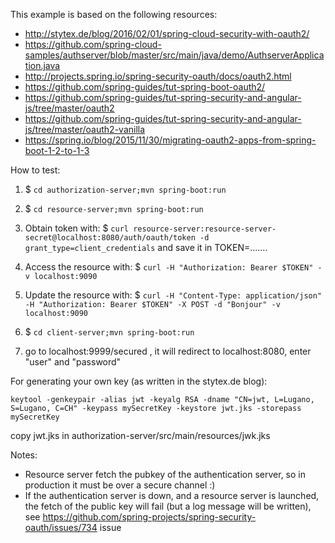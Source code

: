 This example is based on the following resources:

 - http://stytex.de/blog/2016/02/01/spring-cloud-security-with-oauth2/
 - https://github.com/spring-cloud-samples/authserver/blob/master/src/main/java/demo/AuthserverApplication.java
 - http://projects.spring.io/spring-security-oauth/docs/oauth2.html
 - https://github.com/spring-guides/tut-spring-boot-oauth2/
 - https://github.com/spring-guides/tut-spring-security-and-angular-js/tree/master/oauth2
 - https://github.com/spring-guides/tut-spring-security-and-angular-js/tree/master/oauth2-vanilla
 - https://spring.io/blog/2015/11/30/migrating-oauth2-apps-from-spring-boot-1-2-to-1-3



How to test:

1. $ `cd authorization-server;mvn spring-boot:run`
2. $ `cd resource-server;mvn spring-boot:run`

3. Obtain token with: $ `curl resource-server:resource-server-secret@localhost:8080/auth/oauth/token -d grant_type=client_credentials` and save it in TOKEN=.......
4. Access the resource with: $ `curl -H "Authorization: Bearer $TOKEN" -v localhost:9090`
5. Update the resource with: $ `curl -H "Content-Type: application/json" -H "Authorization: Bearer $TOKEN" -X POST -d "Bonjour" -v localhost:9090`

6. $ `cd client-server;mvn spring-boot:run`
7. go to localhost:9999/secured , it will redirect to localhost:8080, enter "user" and "password"


For generating your own key (as written in the stytex.de blog):

`
keytool -genkeypair -alias jwt -keyalg RSA -dname "CN=jwt, L=Lugano, S=Lugano, C=CH" -keypass mySecretKey -keystore jwt.jks -storepass mySecretKey
`

copy jwt.jks in authorization-server/src/main/resources/jwk.jks

Notes:

 - Resource server fetch the pubkey of the authentication server, so in production it must be over a secure channel :)
 - If the authentication server is down, and a resource server is launched, the fetch of the public key will fail (but a log message will be written), see https://github.com/spring-projects/spring-security-oauth/issues/734 issue